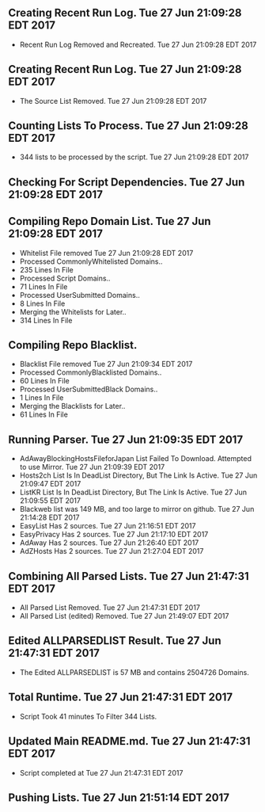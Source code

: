 ## Creating Recent Run Log. Tue 27 Jun 21:09:28 EDT 2017
* Recent Run Log Removed and Recreated. Tue 27 Jun 21:09:28 EDT 2017
## Creating Recent Run Log. Tue 27 Jun 21:09:28 EDT 2017

* The Source List Removed. Tue 27 Jun 21:09:28 EDT 2017
## Counting Lists To Process. Tue 27 Jun 21:09:28 EDT 2017
* 	344 lists to be processed by the script. Tue 27 Jun 21:09:28 EDT 2017

## Checking For Script Dependencies. Tue 27 Jun 21:09:28 EDT 2017

## Compiling Repo Domain List. Tue 27 Jun 21:09:28 EDT 2017
* Whitelist File removed Tue 27 Jun 21:09:28 EDT 2017
* Processed CommonlyWhitelisted Domains..
* 	235 Lines In File
* Processed Script Domains..
* 	71 Lines In File
* Processed UserSubmitted Domains..
* 	8 Lines In File
* Merging the Whitelists for Later..
* 	314 Lines In File
## Compiling Repo Blacklist.
* Blacklist File removed Tue 27 Jun 21:09:34 EDT 2017
* Processed CommonlyBlacklisted Domains..
* 	60 Lines In File
* Processed UserSubmittedBlack Domains..
* 	1 Lines In File
* Merging the Blacklists for Later..
* 	61 Lines In File

## Running Parser. Tue 27 Jun 21:09:35 EDT 2017
* AdAwayBlockingHostsFileforJapan List Failed To Download. Attempted to use Mirror. Tue 27 Jun 21:09:39 EDT 2017
* Hosts2ch List Is In DeadList Directory, But The Link Is Active. Tue 27 Jun 21:09:47 EDT 2017
* ListKR List Is In DeadList Directory, But The Link Is Active. Tue 27 Jun 21:09:55 EDT 2017
* Blackweb list was 149 MB, and too large to mirror on github. Tue 27 Jun 21:14:28 EDT 2017
* EasyList Has 2 sources. Tue 27 Jun 21:16:51 EDT 2017
* EasyPrivacy Has 2 sources. Tue 27 Jun 21:17:10 EDT 2017
* AdAway Has 2 sources. Tue 27 Jun 21:26:40 EDT 2017
* AdZHosts Has 2 sources. Tue 27 Jun 21:27:04 EDT 2017

## Combining All Parsed Lists. Tue 27 Jun 21:47:31 EDT 2017
* All Parsed List Removed. Tue 27 Jun 21:47:31 EDT 2017
* All Parsed List (edited) Removed. Tue 27 Jun 21:49:07 EDT 2017

## Edited ALLPARSEDLIST Result. Tue 27 Jun 21:47:31 EDT 2017
* The Edited ALLPARSEDLIST is 57 MB and contains 	2504726 Domains.

## Total Runtime. Tue 27 Jun 21:47:31 EDT 2017
* Script Took 41 minutes To Filter 	344 Lists.

## Updated Main README.md. Tue 27 Jun 21:47:31 EDT 2017

* Script completed at Tue 27 Jun 21:47:31 EDT 2017
## Pushing Lists. Tue 27 Jun 21:51:14 EDT 2017
